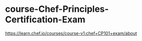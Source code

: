 # course-Chef-Principles-Certification-Exam
https://learn.chef.io/courses/course-v1:chef+CP101+exam/about
